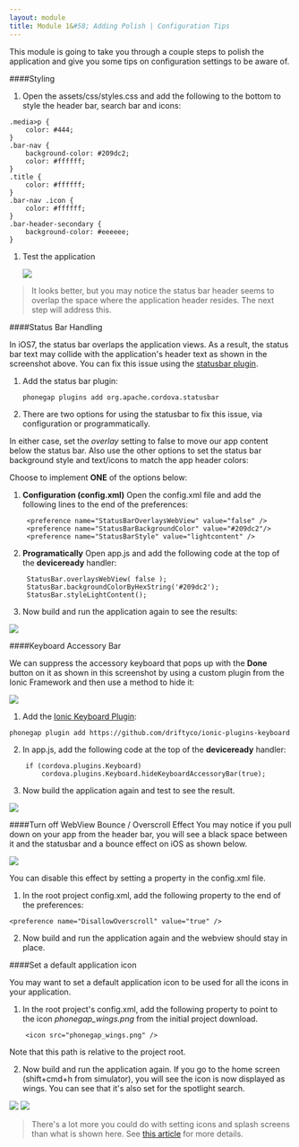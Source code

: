 ```yaml
---
layout: module
title: Module 1&#58; Adding Polish | Configuration Tips
---
```

This module is going to take you through a couple steps to polish the application and give you some tips on configuration settings to be aware of. 

####Styling
1. Open the assets/css/styles.css and add the following to the bottom to style the header bar, search bar and icons:

```
.media>p {
    color: #444;
}
.bar-nav {
    background-color: #209dc2;
    color: #ffffff;
}
.title {
    color: #ffffff;
}
.bar-nav .icon {
    color: #ffffff;
}
.bar-header-secondary {
    background-color: #eeeeee;
}
```

1. Test the application

    ![](images/statusbar1.png)

> It looks better, but you may notice the status bar header seems to overlap the space where the application header resides. The next step will address this.

####Status Bar Handling

In iOS7, the status bar overlaps the application views. As a result, the status bar text may collide with the 
application's header text as shown in the screenshot above. You can fix this issue using the [statusbar plugin](https://github.com/apache/cordova-plugin-statusbar). 

1. Add the status bar plugin:

    ```
    phonegap plugins add org.apache.cordova.statusbar
    ```

2. There are two options for using the statusbar to fix this issue, via configuration or programmatically. 

In either case, set the *overlay* setting to false to move our app content below the status bar. Also use the other options to set the status bar background style and text/icons to match the app header colors:   
   
Choose to implement **ONE** of the options below:

1. **Configuration (config.xml)**
    Open the config.xml file and add the following lines to the end of the preferences:
  
         
        <preference name="StatusBarOverlaysWebView" value="false" />
        <preference name="StatusBarBackgroundColor" value="#209dc2"/>
        <preference name="StatusBarStyle" value="lightcontent" />
            

2. **Programatically**
    Open app.js and add the following code at the top of the **deviceready** handler:
    
      
        StatusBar.overlaysWebView( false );
        StatusBar.backgroundColorByHexString('#209dc2');
        StatusBar.styleLightContent();
    

3. Now build and run the application again to see the results:

![](images/statusbar2.png)
    
  
    
####Keyboard Accessory Bar 

We can suppress the accessory keyboard that pops up with the **Done** button on it as shown in this screenshot by using a custom plugin from the Ionic Framework and then use a method to hide it:

![](images/keyboard1.png)



1. Add the [Ionic Keyboard Plugin](https://github.com/driftyco/ionic-plugins-keyboard):

  ```  
  phonegap plugin add https://github.com/driftyco/ionic-plugins-keyboard
  ```
  
2.  In app.js, add the following code at the top of the **deviceready** handler:

```
    if (cordova.plugins.Keyboard)
        cordova.plugins.Keyboard.hideKeyboardAccessoryBar(true);
```            

3. Now build the application again and test to see the result.

![](images/keyboard2.png)

####Turn off WebView Bounce / Overscroll Effect
You may notice if you pull down on your app from the header bar, you will see a black space between it and the statusbar and a bounce effect on iOS as shown below. 

![](images/overscroll.png)


You can disable this effect by setting a property in the config.xml file. 
1. In the root project config.xml, add the following property to the end of the preferences:

```
<preference name="DisallowOverscroll" value="true" />
```

2. Now build and run the application again and the webview should stay in place. 

####Set a default application icon

You may want to set a default application icon to be used for all the icons in your application. 

1. In the root project's config.xml, add the following property to point to the icon *phonegap_wings.png* from the initial project download. 

```
    <icon src="phonegap_wings.png" />
```
Note that this path is relative to the project root. 

2. Now build and run the application again. If you go to the home screen (shift+cmd+h from simulator), you will see the icon is now displayed as wings. You can see that it's also set for the spotlight search.

![](images/icon-disp1.png) ![](images/icon-display2.png)

> There's a lot more you could do with setting icons and splash screens than what is shown here. See [this article](http://devgirl.org/2014/09/29/new-icons-and-splash-screen-help-for-cordovaphonegap/) for more details.
 
 